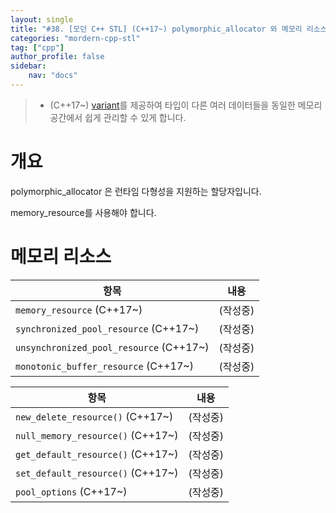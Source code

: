 ```yaml
---
layout: single
title: "#38. [모던 C++ STL] (C++17~) polymorphic_allocator 와 메모리 리소스(작성중)"
categories: "mordern-cpp-stl"
tag: ["cpp"]
author_profile: false
sidebar: 
    nav: "docs"
---
```


> * (C++17~) [variant](https://tango1202.github.io/mordern-cpp-stl/mordern-cpp-stl-variant/)를 제공하여 타입이 다른 여러 데이터들을 동일한 메모리 공간에서 쉽게 관리할 수 있게 합니다.

# 개요

polymorphic_allocator 은 런타임 다형성을 지원하는 할당자입니다.

memory_resource를 사용해야 합니다.


# 메모리 리소스

|항목|내용|
|--|--|
|`memory_resource` (C++17~)|(작성중)| 
|`synchronized_pool_resource` (C++17~)|(작성중)| 
|`unsynchronized_pool_resource` (C++17~)|(작성중)| 
|`monotonic_buffer_resource` (C++17~)|(작성중)| 

|항목|내용|
|--|--|
|`new_delete_resource()` (C++17~)|(작성중)|
|`null_memory_resource()` (C++17~)|(작성중)|
|`get_default_resource()` (C++17~)|(작성중)|
|`set_default_resource()` (C++17~)|(작성중)| 
|`pool_options` (C++17~)|(작성중)|